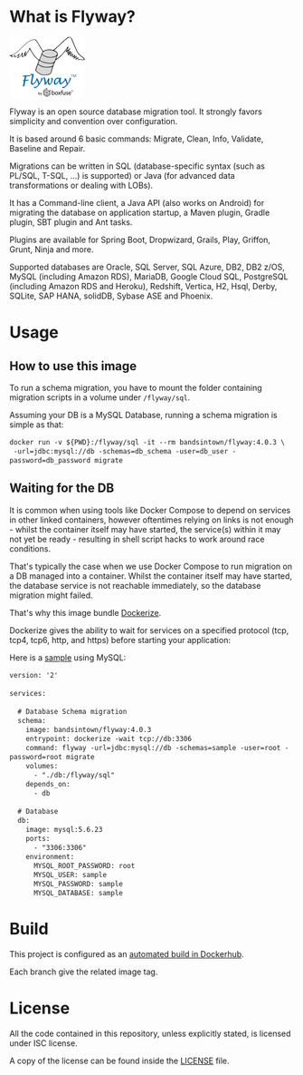 # What is Flyway?

![logo](logo.png)

Flyway is an open source database migration tool. It strongly favors simplicity and convention over configuration.

It is based around 6 basic commands: Migrate, Clean, Info, Validate, Baseline and Repair.

Migrations can be written in SQL (database-specific syntax (such as PL/SQL, T-SQL, ...) is supported) or Java (for advanced data transformations or dealing with LOBs).

It has a Command-line client, a Java API (also works on Android) for migrating the database on application startup, a Maven plugin, Gradle plugin, SBT plugin and Ant tasks.

Plugins are available for Spring Boot, Dropwizard, Grails, Play, Griffon, Grunt, Ninja and more.

Supported databases are Oracle, SQL Server, SQL Azure, DB2, DB2 z/OS, MySQL (including Amazon RDS), MariaDB, Google Cloud SQL, PostgreSQL (including Amazon RDS and Heroku), Redshift, Vertica, H2, Hsql, Derby, SQLite, SAP HANA, solidDB, Sybase ASE and Phoenix.

# Usage

## How to use this image


To run a schema migration, you have to mount the folder containing migration scripts in a volume under `/flyway/sql`. 

Assuming your DB is a MySQL Database, running a schema migration is simple as that:  


```
docker run -v ${PWD}:/flyway/sql -it --rm bandsintown/flyway:4.0.3 \
 -url=jdbc:mysql://db -schemas=db_schema -user=db_user -password=db_password migrate
```

## Waiting for the DB


It is common when using tools like Docker Compose to depend on services in other linked containers, 
however oftentimes relying on links is not enough - whilst the container itself may have started, the service(s) within it may not yet be ready - 
resulting in shell script hacks to work around race conditions.

That's typically the case when we use Docker Compose to run migration on a DB managed into a container. 
Whilst the container itself may have started, the database service is not reachable immediately, so the database migration might failed.

That's why this image bundle [Dockerize](https://github.com/jwilder/dockerize). 

Dockerize gives the ability to wait for services on a specified protocol (tcp, tcp4, tcp6, http, and https) before starting your application:

Here is a [sample](sample) using MySQL:

```
version: '2'

services:

  # Database Schema migration
  schema:
    image: bandsintown/flyway:4.0.3
    entrypoint: dockerize -wait tcp://db:3306
    command: flyway -url=jdbc:mysql://db -schemas=sample -user=root -password=root migrate
    volumes:
      - "./db:/flyway/sql"
    depends_on:
      - db

  # Database
  db:
    image: mysql:5.6.23
    ports:
      - "3306:3306"
    environment:
      MYSQL_ROOT_PASSWORD: root
      MYSQL_USER: sample
      MYSQL_PASSWORD: sample
      MYSQL_DATABASE: sample

```

# Build

This project is configured as an [automated build in Dockerhub](https://hub.docker.com/r/bandsintown/alpine/).

Each branch give the related image tag.  

# License

All the code contained in this repository, unless explicitly stated, is
licensed under ISC license.

A copy of the license can be found inside the [LICENSE](LICENSE) file.